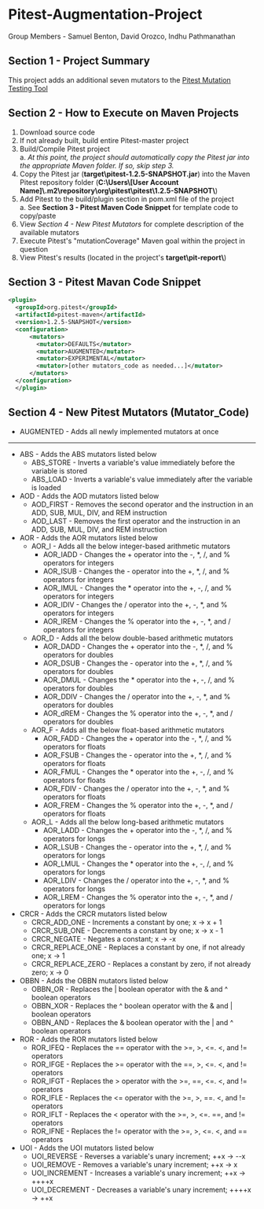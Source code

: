 # Pitest-Augmentation-Project
Group Members - Samuel Benton, David Orozco, Indhu Pathmanathan

## Section 1 - Project Summary
This project adds an additional seven mutators to the [Pitest Mutation Testing Tool](https://github.com/hcoles/pitest)

## Section 2 - How to Execute on Maven Projects
1. Download source code
2. If not already built, build entire Pitest-master project
3. Build/Compile Pitest project<br />
  a. <i>At this point, the project should automatically copy the Pitest jar into the appropriate Maven folder. If so, skip step 3.</i>
4. Copy the Pitest jar (<b>target\pitest-1.2.5-SNAPSHOT.jar</b>) into the Maven Pitest repository folder (<b>C:\Users\\[User Account Name]\\.m2\repository\org\pitest\pitest\1.2.5-SNAPSHOT\\</b>)
5. Add Pitest to the build/plugin section in pom.xml file of the project<br />
a. See <b>Section 3 - Pitest Maven Code Snippet</b> for template code to copy/paste
6. View <i>Section 4 - New Pitest Mutators</i> for complete description of the available mutators
7. Execute Pitest's "mutationCoverage" Maven goal within the project in question
8. View Pitest's results (located in the project's <b>target\pit-report\\</b>)

## Section 3 - Pitest Mavan Code Snippet

```xml
<plugin>
  <groupId>org.pitest</groupId>
  <artifactId>pitest-maven</artifactId>
  <version>1.2.5-SNAPSHOT</version>
  <configuration>
      <mutators>
        <mutator>DEFAULTS</mutator>
        <mutator>AUGMENTED</mutator>
        <mutator>EXPERIMENTAL</mutator>
        <mutator>[other mutators_code as needed...]</mutator>
      </mutators>
  </configuration>
  </plugin>
```

## Section 4 - New Pitest Mutators (Mutator_Code)

* AUGMENTED - Adds all newly implemented mutators at once
--------------------------------------------------------
* ABS - Adds the ABS mutators listed below
  * ABS_STORE - Inverts a variable's value immediately before the variable is stored
  * ABS_LOAD - Inverts a variable's value immediately after the variable is loaded
* AOD - Adds the AOD mutators listed below
  * AOD_FIRST - Removes the second operator and the instruction in an ADD, SUB, MUL, DIV, and REM instruction
  * AOD_LAST - Removes the first operator and the instruction in an ADD, SUB, MUL, DIV, and REM instruction
* AOR - Adds the AOR mutators listed below
  * AOR_I - Adds all the below integer-based arithmetic mutators
    * AOR_IADD - Changes the + operator into the -, *, /, and % operators for integers
    * AOR_ISUB - Changes the - operator into the +, *, /, and % operators for integers
    * AOR_IMUL - Changes the * operator into the +, -, /, and % operators for integers
    * AOR_IDIV - Changes the / operator into the +, -, *, and % operators for integers
    * AOR_IREM - Changes the % operator into the +, -, *, and / operators for integers
  * AOR_D - Adds all the below double-based arithmetic mutators
    * AOR_DADD - Changes the + operator into the -, *, /, and % operators for doubles
    * AOR_DSUB - Changes the - operator into the +, *, /, and % operators for doubles
    * AOR_DMUL - Changes the * operator into the +, -, /, and % operators for doubles
    * AOR_DDIV - Changes the / operator into the +, -, *, and % operators for doubles
    * AOR_dREM - Changes the % operator into the +, -, *, and / operators for doubles
  * AOR_F - Adds all the below float-based arithmetic mutators
    * AOR_FADD - Changes the + operator into the -, *, /, and % operators for floats
    * AOR_FSUB - Changes the - operator into the +, *, /, and % operators for floats
    * AOR_FMUL - Changes the * operator into the +, -, /, and % operators for floats
    * AOR_FDIV - Changes the / operator into the +, -, *, and % operators for floats
    * AOR_FREM - Changes the % operator into the +, -, *, and / operators for floats
  * AOR_L - Adds all the below long-based arithmetic mutators
    * AOR_LADD - Changes the + operator into the -, *, /, and % operators for longs
    * AOR_LSUB - Changes the - operator into the +, *, /, and % operators for longs
    * AOR_LMUL - Changes the * operator into the +, -, /, and % operators for longs
    * AOR_LDIV - Changes the / operator into the +, -, *, and % operators for longs
    * AOR_LREM - Changes the % operator into the +, -, *, and / operators for longs
* CRCR - Adds the CRCR mutators listed below
  * CRCR_ADD_ONE - Increments a constant by one; x -> x + 1
  * CRCR_SUB_ONE - Decrements a constant by one; x -> x - 1
  * CRCR_NEGATE - Negates a constant; x -> -x
  * CRCR_REPLACE_ONE - Replaces a constant by one, if not already one; x -> 1
  * CRCR_REPLACE_ZERO - Replaces a constant by zero, if not already zero; x -> 0
* OBBN - Adds the OBBN mutators listed below
  * OBBN_OR - Replaces the | boolean operator with the & and ^ boolean operators
  * OBBN_XOR - Replaces the ^ boolean operator with the & and | boolean operators
  * OBBN_AND - Replaces the & boolean operator with the | and ^ boolean operators
* ROR - Adds the ROR mutators listed below
  * ROR_IFEQ - Replaces the == operator with the >=, >, <=. <, and != operators
  * ROR_IFGE - Replaces the >= operator with the ==, >, <=. <, and != operators
  * ROR_IFGT - Replaces the > operator with the >=, ==, <=. <, and != operators
  * ROR_IFLE - Replaces the <= operator with the >=, >, ==. <, and != operators
  * ROR_IFLT - Replaces the < operator with the >=, >, <=. ==, and != operators
  * ROR_IFNE - Replaces the != operator with the >=, >, <=. <, and == operators
* UOI - Adds the UOI mutators listed below
  * UOI_REVERSE - Reverses a variable's unary increment; ++x -> --x
  * UOI_REMOVE - Removes a variable's unary increment; ++x -> x
  * UOI_INCREMENT - Increases a variable's unary increment; ++x -> ++++x
  * UOI_DECREMENT - Decreases a variable's unary increment; ++++x -> ++x
